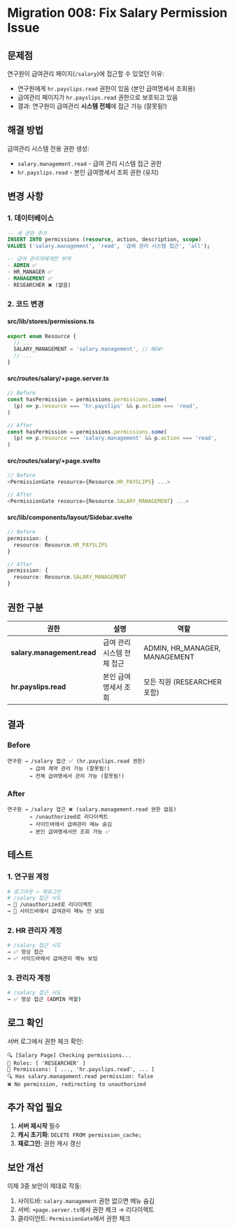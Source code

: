 # Migration 008: Fix Salary Permission Issue

## 문제점

연구원이 급여관리 페이지(`/salary`)에 접근할 수 있었던 이유:

- 연구원에게 `hr.payslips.read` 권한이 있음 (본인 급여명세서 조회용)
- 급여관리 페이지가 `hr.payslips.read` 권한으로 보호되고 있음
- 결과: 연구원이 급여관리 **시스템 전체**에 접근 가능 (잘못됨!)

## 해결 방법

급여관리 시스템 전용 권한 생성:

- `salary.management.read` - 급여 관리 시스템 접근 권한
- `hr.payslips.read` - 본인 급여명세서 조회 권한 (유지)

## 변경 사항

### 1. 데이터베이스

```sql
-- 새 권한 추가
INSERT INTO permissions (resource, action, description, scope)
VALUES ('salary.management', 'read', '급여 관리 시스템 접근', 'all');

-- 급여 관리자에게만 부여
- ADMIN ✅
- HR_MANAGER ✅
- MANAGEMENT ✅
- RESEARCHER ❌ (없음)
```

### 2. 코드 변경

#### src/lib/stores/permissions.ts

```typescript
export enum Resource {
  // ...
  SALARY_MANAGEMENT = 'salary.management', // NEW!
  // ...
}
```

#### src/routes/salary/+page.server.ts

```typescript
// Before
const hasPermission = permissions.permissions.some(
  (p) => p.resource === 'hr.payslips' && p.action === 'read',
)

// After
const hasPermission = permissions.permissions.some(
  (p) => p.resource === 'salary.management' && p.action === 'read',
)
```

#### src/routes/salary/+page.svelte

```typescript
// Before
<PermissionGate resource={Resource.HR_PAYSLIPS} ...>

// After
<PermissionGate resource={Resource.SALARY_MANAGEMENT} ...>
```

#### src/lib/components/layout/Sidebar.svelte

```typescript
// Before
permission: {
  resource: Resource.HR_PAYSLIPS
}

// After
permission: {
  resource: Resource.SALARY_MANAGEMENT
}
```

## 권한 구분

| 권한                       | 설명                       | 역할                          |
| -------------------------- | -------------------------- | ----------------------------- |
| **salary.management.read** | 급여 관리 시스템 전체 접근 | ADMIN, HR_MANAGER, MANAGEMENT |
| **hr.payslips.read**       | 본인 급여명세서 조회       | 모든 직원 (RESEARCHER 포함)   |

## 결과

### Before

```
연구원 → /salary 접근 ✅ (hr.payslips.read 권한)
       → 급여 계약 관리 가능 (잘못됨!)
       → 전체 급여명세서 관리 가능 (잘못됨!)
```

### After

```
연구원 → /salary 접근 ❌ (salary.management.read 권한 없음)
       → /unauthorized로 리다이렉트
       → 사이드바에서 급여관리 메뉴 숨김
       → 본인 급여명세서만 조회 가능 ✅
```

## 테스트

### 1. 연구원 계정

```bash
# 로그아웃 → 재로그인
# /salary 접근 시도
→ 🚫 /unauthorized로 리다이렉트
→ 🚫 사이드바에서 급여관리 메뉴 안 보임
```

### 2. HR 관리자 계정

```bash
# /salary 접근 시도
→ ✅ 정상 접근
→ ✅ 사이드바에서 급여관리 메뉴 보임
```

### 3. 관리자 계정

```bash
# /salary 접근 시도
→ ✅ 정상 접근 (ADMIN 역할)
```

## 로그 확인

서버 로그에서 권한 체크 확인:

```
🔍 [Salary Page] Checking permissions...
👥 Roles: [ 'RESEARCHER' ]
🎫 Permissions: [ ..., 'hr.payslips.read', ... ]
🔍 Has salary.management.read permission: false
❌ No permission, redirecting to unauthorized
```

## 추가 작업 필요

1. **서버 재시작** 필수
2. **캐시 초기화**: `DELETE FROM permission_cache;`
3. **재로그인**: 권한 캐시 갱신

## 보안 개선

이제 3중 보안이 제대로 작동:

1. 사이드바: `salary.management` 권한 없으면 메뉴 숨김
2. 서버: `+page.server.ts`에서 권한 체크 → 리다이렉트
3. 클라이언트: `PermissionGate`에서 권한 체크
